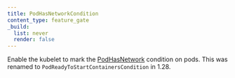```yaml
---
title: PodHasNetworkCondition
content_type: feature_gate
_build:
  list: never
  render: false
---
```

Enable the kubelet to mark the [PodHasNetwork](/docs/concepts/workloads/pods/pod-lifecycle/#pod-has-network)
condition on pods. This was renamed to `PodReadyToStartContainersCondition` in 1.28.
